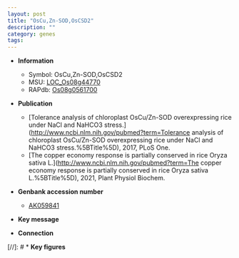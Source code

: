 ```yaml
---
layout: post
title: "OsCu,Zn-SOD,OsCSD2"
description: ""
category: genes
tags: 
---
```


* **Information**  
    + Symbol: OsCu,Zn-SOD,OsCSD2  
    + MSU: [LOC_Os08g44770](http://rice.uga.edu/cgi-bin/ORF_infopage.cgi?orf=LOC_Os08g44770)  
    + RAPdb: [Os08g0561700](http://rapdb.dna.affrc.go.jp/viewer/gbrowse_details/irgsp1?name=Os08g0561700)  

* **Publication**  
    + [Tolerance analysis of chloroplast OsCu/Zn-SOD overexpressing rice under NaCl and NaHCO3 stress.](http://www.ncbi.nlm.nih.gov/pubmed?term=Tolerance analysis of chloroplast OsCu/Zn-SOD overexpressing rice under NaCl and NaHCO3 stress.%5BTitle%5D), 2017, PLoS One.
    + [The copper economy response is partially conserved in rice Oryza sativa L.](http://www.ncbi.nlm.nih.gov/pubmed?term=The copper economy response is partially conserved in rice Oryza sativa L.%5BTitle%5D), 2021, Plant Physiol Biochem.

* **Genbank accession number**  
    + [AK059841](http://www.ncbi.nlm.nih.gov/nuccore/AK059841)

* **Key message**  

* **Connection**  

[//]: # * **Key figures**  


